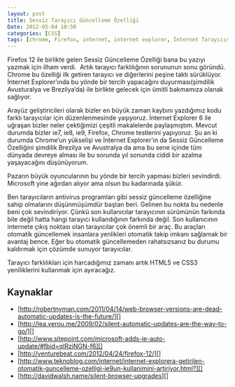 ```yaml
---
layout: post
title: Sessiz Tarayıcı Güncelleme Özelliği
Date: 2012-05-04 10:50
categories: [CSS]
tags: [chrome, Firefox, internet, internet explorer, İnternet Tarayıcısı]
---
```


Firefox 12 ile birlikte gelen Sessiz Güncelleme Özelliği bana bu yazıyı
yazmak için ilham verdi.  Artık tarayıcı farklılığının sorununun sonu
göründü. Chrome bu özelliği ilk getiren tarayıcı ve diğerlerini peşine
taktı sürüklüyor. İnternet Explorer’ında bu yönde bir tercih yapacağını
duyurması(şimdilik Avusturalya ve Brezilya’da) ile birlikte gelecek için
ümitli bakmamıza olanak sağlıyor.

Arayüz geliştiricileri olarak bizler en büyük zaman kaybını yazdığımız
kodu farklı tarayıcılar için düzenlenmesinde yaşıyoruz. İnternet
Explorer 6 ile uğraşan bizler neler çektiğimizi çeşitli makalelerde
paylaşmıştım. Mevcut durumda bizler ie7, ie8, ie9, Firefox, Chrome
testlerini yapıyoruz. Şu an ki durumda Chrome’un yükselişi ve İnternet
Explorer’ın da Sessiz Güncelleme Özelliğini şimdilik Brezilya ve
Avustralya da ama bu sene içinde tüm dünyada devreye alması ile bu
sorunda yıl sonunda ciddi bir azalma yaşayacağını düşünüyorum.

Pazarın büyük oyuncularının bu yönde bir tercih yapması bizleri
sevindirdi. Microsoft yine ağırdan alıyor ama olsun bu kadarınada şükür.

Ben tarayıcıların antivirus programları gibi sessiz güncelleme
özelliğine sahip olmalarını düşünmüşümdür baştan beri. Gelinen bu nokta
bu nedenle beni çok sevindiriyor. Çünkü son kullanıcılar tarayıcının
sürümünün farkında bile değil hatta hangi tarayıcı kullandığının
farkında değil. Son kullanıcının internete çıkış noktası olan
tarayıcılar çok önemli bir araç. Bu araçları otomatik güncellemek
insanlara yenlikleri otomatik takip imkanı sağlamak bir avantaj bence.
Eğer bu otomatik güncellemeden rahatsızsanız bu durumu kaldırmak için
çözümde sunuyor tarayıcılar.

Tarayıcı farklılıkları için harcadığımız zamanı artık HTML5 ve CSS3
yeniliklerini kullanmak için ayıracağız.

## Kaynaklar

-   [http://robertnyman.com/2011/04/14/web-browser-versions-are-dead-automatic-updates-is-the-future/][]
-   [http://lea.verou.me/2009/02/silent-automatic-updates-are-the-way-to-go/][]
-   [http://www.sitepoint.com/microsoft-adds-ie-auto-update/#fbid=qIRziNGN-f6][]
-   [http://venturebeat.com/2012/04/24/firefox-12/][]
-   [http://www.teknoblog.com/internet/internet-explorera-getirilen-otomatik-guncelleme-ozelligi-ie9un-kullanimini-artiriyor.html?][]
-   [http://davidwalsh.name/silent-browser-upgrades][]


  [http://robertnyman.com/2011/04/14/web-browser-versions-are-dead-automatic-updates-is-the-future/]: http://robertnyman.com/2011/04/14/web-browser-versions-are-dead-automatic-updates-is-the-future/
  [http://lea.verou.me/2009/02/silent-automatic-updates-are-the-way-to-go/]: http://lea.verou.me/2009/02/silent-automatic-updates-are-the-way-to-go/
  [http://www.sitepoint.com/microsoft-adds-ie-auto-update/#fbid=qIRziNGN-f6]: http://www.sitepoint.com/microsoft-adds-ie-auto-update/#fbid=qIRziNGN-f6
  [http://venturebeat.com/2012/04/24/firefox-12/]: http://venturebeat.com/2012/04/24/firefox-12/
  [http://www.teknoblog.com/internet/internet-explorera-getirilen-otomatik-guncelleme-ozelligi-ie9un-kullanimini-artiriyor.html?]: http://www.teknoblog.com/internet/internet-explorera-getirilen-otomatik-guncelleme-ozelligi-ie9un-kullanimini-artiriyor.html?
  [http://davidwalsh.name/silent-browser-upgrades]: http://davidwalsh.name/silent-browser-upgrades
